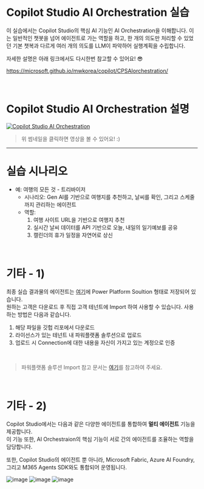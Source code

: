 Copilot Studio AI Orchestration 실습
============
이 실습에서는 Copilot Studio의 핵심 AI 기능인 AI Orchestration을 이해합니다.
이는 일반적인 챗봇을 넘어 에이전트로 가는 역할을 하고, 한 개의 의도만 처리할 수 있었던 기본 챗복과 다르게 여러 개의 의도를 LLM이 파악하어 실행계획을 수립합니다.    

자세한 설명은 아래 링크에서도 다시한번 참고할 수 있어요! 😎

https://microsoft.github.io/mwkorea/copilot/CPSAIorchestration/

</br>

Copilot Studio AI Orchestration 설명
===
[![Copilot Studio AI Orchestration](https://img.youtube.com/vi/NV-6gXz3Xug/maxresdefault.jpg)](https://youtu.be/NV-6gXz3Xug)
> 위 썸네일을 클릭하면 영상을 볼 수 있어요! :)
----


실습 시나리오
== 

- 예: 여행의 모든 것 - 트리바이저
  - 시나리오: Gen AI를 기반으로 여행지를 추천하고, 날씨를 확인, 그리고 스케줄까지 관리하는 에이전트
  - 역할:
    1) 여행 사이트 URL을 기반으로 여행지 추천
    2) 실시간 날씨 데이터를 API 기반으로 오늘, 내일의 일기예보를 공유
    3) 캘린더의 휴가 일정을 자연어로 상신

</br>
   
기타 - 1)
==
최종 실습 결과물의 에이전트는 [여기](https://github.com/ChangJu-Ahn/Microsoft-AI-Agent/tree/main/Copilot%20Studio%20AI%20Orchestration/Files)에 Power Platform Soultion 형태로 저장되어 있습니다.     
원하는 고객은 다운로드 후 직접 고객 테넌트에 Import 하여 사용할 수 있습니다. 사용하는 방법은 다음과 같습니다.

1) 해당 파일을 깃헙 리포에서 다운로드
2) 라이선스가 있는 테넌트 내 파워플랫폼 솔루션으로 업로드
3) 업로드 시 Connection에 대한 내용을 자신이 가지고 있는 계정으로 인증
   
<br/>

> 파워플랫폼 솔루션 Import 참고 문서는 [여기](https://learn.microsoft.com/ko-kr/power-apps/maker/data-platform/import-update-export-solutions)를 참고하여 주세요.
>

</br>

기타 - 2)
==
Copilot Studio에서는 다음과 같은 다양한 에이전트를 통합하여 **멀티 에이전트** 기능을 제공합니다.   
이 기능 또한, AI Orchestraion의 핵심 기능이 서로 간의 에이전트를 조율하는 역할을 담당합니다.

또한,  Copilot Studio의 에이전트 뿐 아니라, Microsoft Fabric, Azure AI Foundry, 그리고 M365 Agents SDK와도 통합되어 운영됩니다.

![image](https://github.com/user-attachments/assets/da2aee81-9449-4183-b4f8-aed6ffbe895a)
![image](https://github.com/user-attachments/assets/293725c2-c401-46ef-8e32-6b951792f946)
![image](https://github.com/user-attachments/assets/a3bff054-184f-4254-b2b7-0b3789d41888)
